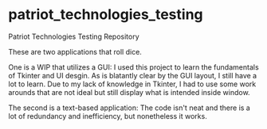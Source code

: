 # patriot_technologies_testing
Patriot Technologies Testing Repository

These are two applications that roll dice.

One is a WIP that utilizes a GUI:
I used this project to learn the fundamentals of Tkinter and UI desgin. As is blatantly clear by the GUI layout, I still have a lot to learn.
Due to my lack of knowledge in Tkinter, I had to use some work arounds that are not ideal but still display what is intended inside window.

The second is a text-based application:
The code isn't neat and there is a lot of redundancy and inefficiency, but nonetheless it works.
